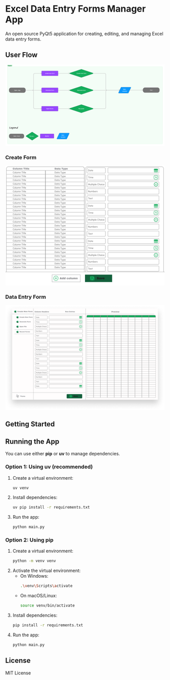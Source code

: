 # Excel Data Entry Forms Manager App

An open source PyQt5 application for creating, editing, and managing Excel data entry forms.

## User Flow

![User Flow](assets/USer%20flow.png)

### Create Form

![Create Form](assets/Create%20Form.png)

### Data Entry Form

![Data Entry Form](assets/Data%20Entry%20Form.png)

## Getting Started

## Running the App

You can use either **pip** or **uv** to manage dependencies.

### Option 1: Using uv (recommended)

1. Create a virtual environment:
    ```sh
    uv venv
    ```
2. Install dependencies:
    ```sh
    uv pip install -r requirements.txt
    ```
3. Run the app:
    ```sh
    python main.py
    ```

### Option 2: Using pip

1. Create a virtual environment:
    ```sh
    python -m venv venv
    ```
2. Activate the virtual environment:
    - On Windows:
        ```sh
        .\venv\Scripts\activate
        ```
    - On macOS/Linux:
        ```sh
        source venv/bin/activate
        ```
3. Install dependencies:
    ```sh
    pip install -r requirements.txt
    ```
4. Run the app:
    ```sh
    python main.py
    ```

## License

MIT License

